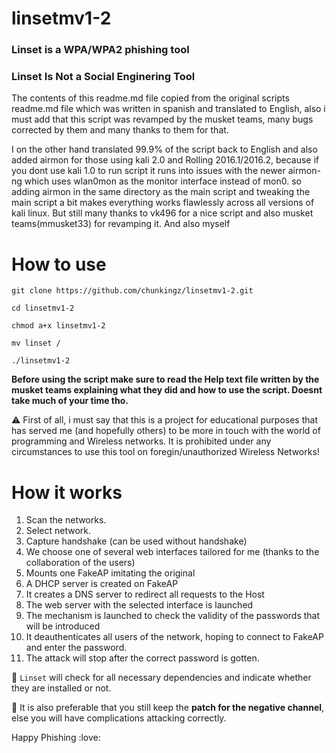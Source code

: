 # linsetmv1-2

### Linset is a WPA/WPA2 phishing tool

### Linset Is Not a Social Enginering Tool


The contents of this readme.md file copied from the original scripts readme.md file which was written in spanish and translated to English, also i must add that this script was revamped by the musket teams, many bugs corrected by them and many thanks to them for that.


I on the other hand translated 99.9% of the script back to English and also added airmon for those using kali 2.0 and Rolling 2016.1/2016.2, because if you dont use kali 1.0 to run script it runs into issues with the newer airmon-ng which uses wlan0mon as the monitor interface instead of mon0. so adding airmon in the same directory as the main script and tweaking the main script a bit makes everything works flawlessly across all versions of kali linux.
But still many thanks to vk496 for a nice script and also musket teams(mmusket33) for revamping it.
And also myself 


# How to use

```
git clone https://github.com/chunkingz/linsetmv1-2.git

cd linsetmv1-2

chmod a+x linsetmv1-2

mv linset /

./linsetmv1-2

```


**Before using the script make sure to read the Help text file written by the musket teams explaining what they did and how to use the script. Doesnt take much of your time tho.**


:warning: First of all, i must say that this is a project for educational purposes that has served me (and hopefully others) to be more in touch with the world of programming and Wireless networks. It is prohibited under any circumstances to use this tool on foregin/unauthorized Wireless Networks!


# How it works

1. Scan the networks.
2. Select network.
3. Capture handshake (can be used without handshake)
4. We choose one of several web interfaces tailored for me (thanks to the collaboration of the users)
5. Mounts one FakeAP imitating the original
6. A DHCP server is created on FakeAP
7. It creates a DNS server to redirect all requests to the Host
8. The web server with the selected interface is launched
9. The mechanism is launched to check the validity of the passwords that will be introduced
10. It deauthenticates all users of the network, hoping to connect to FakeAP and enter the password.
11. The attack will stop after the correct password is gotten.


:tada: `Linset` will check for all necessary dependencies and indicate whether they are installed or not.

:purple_heart: It is also preferable that you still keep the **patch for the negative channel**, else you will have complications attacking correctly.

Happy Phishing :love:
